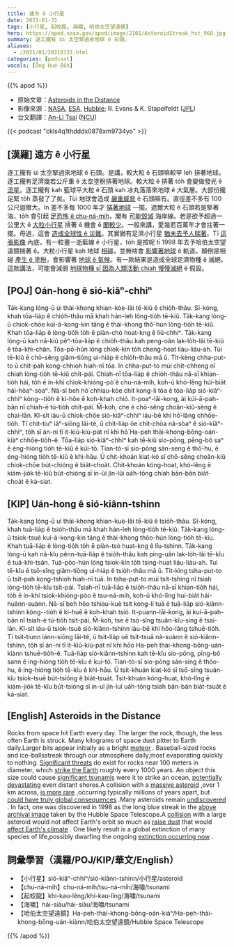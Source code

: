```yaml
---
title: 遠方 ê 小行星
date: 2021-01-31
tags: [小行星, 起蛟龍, 海嘯, 哈伯太空望遠鏡]
hero: https://apod.nasa.gov/apod/image/2101/AsteroidStreak_hst_960.jpg
summary: 逐工攏有 ùi 太空掔過來地球 ê 石頭。
aliases:
  - /2021/01/20210131.html
categories: [podcast]
vocals: [Ông Huē-Bûn]
---
```


{{% apod %}}

- 原始文章：[Asteroids in the Distance](https://apod.nasa.gov/apod/ap210131.html)
- 影像來源：[NASA](https://www.nasa.gov/), [ESA](https://www.esa.int/), [Hubble](https://www.nasa.gov/mission_pages/hubble/main/index.html); R. Evans & K. Stapelfeldt ([JPL](https://www.jpl.nasa.gov/))
- 台文翻譯：[An-Li Tsai](mailto:thianbun.taigi@gmail.com) ([NCU](https://www.astro.ncu.edu.tw))

{{< podcast "ckls4q1thdddx0878xm9734yo" >}}

## [漢羅] 遠方 ê 小行星

逐工攏有 ùi 太空掔過來地球 ê 石頭。是講，較大粒 ê 石頭嘛較罕 leh 挵著地球。逐工攏有足濟幾若公斤重 ê 太空塗粉挵著地球。較大粒 ê 挵著 to̍h 會變做發光 ê [流星](https://solarsystem.nasa.gov/asteroids-comets-and-meteors/meteors-and-meteorites/in-depth/)。逐工攏有 kah 籃球平大粒 ê 石頭 kah 冰丸落落來地球 ê 大氣層。大部份攏足緊 to̍h 蒸發了了矣。Tùi 地球會造成 [嚴重威脅](https://cneos.jpl.nasa.gov/sentry/) ê 石頭嘛有。直徑差不多有 100 公尺遐爾大。In 差不多每 1000 年才 [挵著地球](https://en.wikipedia.org/wiki/Meteor_Crater#/media/File:Meteorcrater.jpg) 一擺。遮爾大粒 ê 石頭若是掔著海，to̍h 會引起 [足恐怖 ê chu-ná-mih](https://link.springer.com/article/10.1007/s11069-020-04086-6)，閣有 [可能毀滅](https://astronomy.com/news/2020/12/common-misconceptions-about-doomsday-asteroid-impacts) 海岸線。若是欲予超過一公里大 ê [大粒小行星](https://www.boredpanda.com/size-of-asteroids-alvaro-gracia-montoya/) 摃著 ê 機會 ē [閣較少](https://en.wikipedia.org/wiki/Impact_event#/media/File:SmallAsteroidImpacts-Frequency-Bolide-20141114.jpg)。一般來講，愛幾若百萬年才會拄著一擺。毋過，這會 [造成全球性 ê 災難](https://cneos.jpl.nasa.gov/sentry/intro.html)。其實猶有足濟小行星 [猶未去予人揣著](https://spacewatch.lpl.arizona.edu/)。Tī [這張影像](https://hubblesite.org/image/616/category/39-asteroids) 內底，有一粒畫一逝藍線 ê 小行星，to̍h 是按呢 tī 1998 年去予哈伯太空望遠鏡揣著 ê。大粒小行星 kah 地球 [相碰](https://apod.nasa.gov/apod/ap050308.html)，並無啥會 [影響著地球](https://youtu.be/4Wrc4fHSCpw) ê 軌道。顛倒是相碰 [產生 ê 塗粉](https://www.youtube.com/watch?v=95tmYmeHf84)，會影響著 [地球 ê 氣候](https://en.wikipedia.org/wiki/Impact_winter)。有一款結果是造成全球足濟物種 ê 滅絕。這款講法，可能會減弱 [地球物種 sī 因為人類活動 chiah 慢慢滅絕](https://en.wikipedia.org/wiki/Holocene_extinction) ê 假設。

## [POJ] Oán-hong ê sió-kiâⁿ-chhiⁿ

Ta̍k-kang lóng-ū ùi thài-khong khian-kòe-lâi tē-kiû ê chio̍h-thâu. Sī-kóng, khah tōa-lia̍p ê chio̍h-thâu mā khah hán-leh lòng-tio̍h tē-kiû. Ta̍k-kang lóng-ū chiok-chōe kúi-ā-kong-kin tāng ê thài-khong thô͘-hún lòng-tio̍h tē-kiû. Khah tōa-lia̍p ê lòng-tio̍h to̍h ē piàn-chò hoat-kng ê liû-chhiⁿ. Ta̍k-kang lóng-ū kah nâ-kiû pêⁿ-tōa-lia̍p ê chio̍h-thâu kah peng-oân lak-lo̍h-lâi tē-kiû ê tōa-khì-chân. Tōa-pō͘-hūn lóng chiok-kín to̍h cheng-hoat liáu-liáu-ah. Tùi tē-kiû ē chō-sêng giâm-tiōng ui-hia̍p ê chio̍h-thâu mā ū. Ti̍t-kèng chha-put-to ū chi̍t-pah kong-chhioh hiah-nī tōa. In chha-put-to múi chi̍t-chheng nî chiah lòng-tio̍h tē-kiû chi̍t-pái. Chiah-nī tōa-lia̍p ê chio̍h-thâu nā-sī khian-tio̍h hái, to̍h ē ín-khí chiok-khióng-pò͘ ê chu-ná-mih, koh-ū khó-lêng húi-bia̍t hái-hōaⁿ-sòaⁿ. Nā-sī beh hō͘ chhiau-kòe chi̍t kong-lí tōa ê tōa-lia̍p sió-kiâⁿ-chhiⁿ kòng--tio̍h ê ki-hōe ē koh-khah chió. It-poaⁿ-lāi-kong, ài kúi-ā-pah-bān nî chiah-ē tú-tio̍h chi̍t-pái. M̄-koh, che ē chō-sêng choân-kiû-sèng ê chai-lān. Kî-si̍t iáu-ū chiok-chōe sió-kiâⁿ-chhiⁿ iáu-bē khì hō͘-lâng chhōe-tio̍h. Tī chit-tiuⁿ iáⁿ-siōng lāi-té, ū chi̍t-lia̍p ōe chi̍t-chōa nâ-sòaⁿ ê sió-kiâⁿ-chhiⁿ, to̍h sī án-ni tī it-kiú-kiú-pat nî khì hō͘ Ha-peh thài-khong-bōng-oán-kiàⁿ chhōe-tio̍h-ê. Tōa-lia̍p sió-kiâⁿ-chhiⁿ kah tē-kiû sio-pōng, pēng-bô saⁿ ē éng-hióng tio̍h tē-kiû ê kúi-tō. Tian-tò-sī sio-pōng sán-seng ê thô͘-hu, ē éng-hióng tio̍h tē-kiû ê khì-hāu. Ū chit-khoán kiat-kó sī chō-sêng choân-kiû chiok-chōe bu̍t-chióng ê bia̍t-choa̍t. Chit-khoán kóng-hoat, khó-lêng ē kiám-jio̍k tē-kiû bu̍t-chióng sī in-ūi jîn-lūi oa̍h-tōng chiah bān-bān bia̍t-choa̍t ê ká-siat.

## [KIP] Uán-hong ê sió-kiânn-tshinn

Ta̍k-kang lóng-ū uì thài-khong khian-kuè-lâi tē-kiû ê tsio̍h-thâu. Sī-kóng, khah tuā-lia̍p ê tsio̍h-thâu mā khah hán-leh lòng-tio̍h tē-kiû. Ta̍k-kang lóng-ū tsiok-tsuē kuí-ā-kong-kin tāng ê thài-khong thôo-hún lòng-tio̍h tē-kîu. Khah tuā-lia̍p ê lòng-tio̍h to̍h ē piàn-tsò huat-kng ê lîu-tshinn. Ta̍k-kang lóng-ū kah nâ-kîu pênn-tuā-lia̍p ê tsio̍h-thâu kah ping-uân lak-lo̍h-lâi tē-kîu ê tuā-khì-tsân. Tuā-pōo-hūn lóng tsiok-kín to̍h tsing-huat liáu-liáu-ah. Tuì tē-kîu ē tsō-sîng giâm-tiōng ui-hia̍p ê tsio̍h-thâu mā ū. Ti̍t-kìng tsha-put-to ū tsi̍t-pah kong-tshioh hiah-nī tuā. In tsha-put-to muí tsi̍t-tshing nî tsiah lòng-tio̍h tē-kîu tsi̍t-pái. Tsiah-nī tuā-lia̍p ê tsio̍h-thâu nā-sī khian-tio̍h hái, to̍h ē ín-khí tsiok-khióng-pòo ê tsu-ná-mih, koh-ū khó-lîng huí-bia̍t hái-huānn-suànn. Nā-sī beh hōo tshiau-kuè tsi̍t kong-lí tuā ê tuā-lia̍p sió-kiânn-tshinn kòng--tio̍h ê ki-huē ē koh-khah tsió. It-puann-lāi-kong, ài kuí-ā-pah-bān nî tsiah-ē tú-tio̍h tsi̍t-pái. M̄-koh, tse ē tsō-sîng tsuân-kîu-sìng ê tsai-lān. Kî-si̍t iáu-ū tsiok-tsuē sió-kiânn-tshinn iáu-bē khì hōo-lâng tshuē-tio̍h. Tī tsit-tiunn iánn-siōng lāi-té, ū tsi̍t-lia̍p uē tsi̍t-tsuā nâ-suànn ê sió-kiânn-tshinn, to̍h sī án-ni tī it-kiú-kiú-pat nî khì hōo Ha-peh thài-khong-bōng-uán-kiànn tshuē-tio̍h-ê. Tuā-lia̍p sió-kiânn-tshinn kah tē-kîu sio-pōng, pīng-bô sann ē íng-hióng tio̍h tē-kîu ê kuí-tō. Tian-tò-sī sio-pōng sán-sing ê thôo-hu, ē íng-hióng tio̍h tē-kîu ê khì-hāu. Ū tsit-khuán kiat-kó sī tsō-sîng tsuân-kîu tsiok-tsuē bu̍t-tsióng ê bia̍t-tsua̍t. Tsit-khuán kóng-huat, khó-lîng ē kiám-jio̍k tē-kîu bu̍t-tsióng sī in-uī jîn-luī ua̍h-tōng tsiah bān-bān bia̍t-tsua̍t ê ká-siat.

## [English] Asteroids in the Distance 

Rocks from space hit Earth every day. The larger the rock, though, the less often Earth is struck. Many kilograms of space dust pitter to Earth daily.Larger bits appear initially as a bright [meteor](https://solarsystem.nasa.gov/asteroids-comets-and-meteors/meteors-and-meteorites/in-depth/) . Baseball-sized rocks and ice-ballsstreak through our atmosphere daily,most evaporating quickly to nothing. [Significant threats](https://cneos.jpl.nasa.gov/sentry/) do exist for rocks near 100 meters in diameter, which [strike the Earth](https://en.wikipedia.org/wiki/Meteor_Crater#/media/File:Meteorcrater.jpg) roughly every 1000 years. An object this size could cause [significant tsunamis](https://link.springer.com/article/10.1007/s11069-020-04086-6) were it to strike an ocean, [potentially devastating](https://astronomy.com/news/2020/12/common-misconceptions-about-doomsday-asteroid-impacts) even distant shores.A collision with a [massive asteroid](https://www.boredpanda.com/size-of-asteroids-alvaro-gracia-montoya/) ,over 1 km across, [is more rare](https://en.wikipedia.org/wiki/Impact_event#/media/File:SmallAsteroidImpacts-Frequency-Bolide-20141114.jpg) ,occurring typically millions of years apart, but [could have truly global consequences](https://cneos.jpl.nasa.gov/sentry/intro.html) .Many asteroids remain [undiscovered](https://spacewatch.lpl.arizona.edu/) . In fact, one was discovered in 1998 as the long blue streak in the [above archival image](https://hubblesite.org/image/616/category/39-asteroids) taken by the Hubble Space Telescope.A [collision](https://apod.nasa.gov/apod/ap050308.html) with a large asteroid would not affect Earth's orbit so much as [raise dust](https://www.youtube.com/watch?v=95tmYmeHf84) that would [affect Earth's climate](https://en.wikipedia.org/wiki/Impact_winter) . One likely result is a global extinction of many species of life,possibly dwarfing the ongoing [extinction occurring now](https://en.wikipedia.org/wiki/Holocene_extinction) .

## 詞彙學習（漢羅/POJ/KIP/華文/English）

- 【小行星】sió-kiâⁿ-chhiⁿ/sió-kiânn-tshinn/小行星/asteroid
- 【chu-ná-mih】chu-ná-mih/tsu-ná-mih/海嘯/tsunami
- 【起蛟龍】khí-kau-lêng/khí-kau-lîng/海嘯/tsunami
- 【海嘯】hái-siàu/hái-siàu/海嘯/tsunami
- 【哈伯太空望遠鏡】Ha-peh-thài-khong-bōng-oán-kiàⁿ/Ha-peh-thài-khong-bōng-uán-kiànn/哈伯太空望遠鏡/Hubble Space Telescope

{{% /apod %}}
